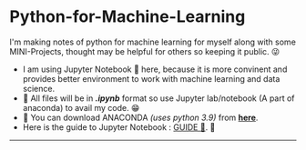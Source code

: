 # Python-for-Machine-Learning
<p> I'm making notes of python for machine learning for myself along with some MINI-Projects, thought may be helpful for others so keeping it public. 😜 </p>

- I am using Jupyter Notebook 📒 here, because it is more convinent and provides better environment to work with machine learning and data science.
- 📂 All files will be in ***.ipynb*** format so use Jupyter lab/notebook (A part of anaconda) to avail my code. 😁
- 🐍 You can download ANACONDA *(uses python 3.9)* from [**here**](https://www.anaconda.com/products/individual). 
- Here is the guide to Jupyter Notebook : [GUIDE 📖](https://realpython.com/jupyter-notebook-introduction/). 🤘

<hr>


